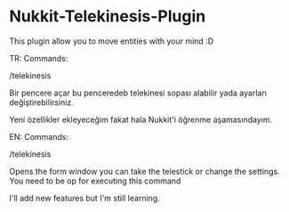 # Nukkit-Telekinesis-Plugin
This plugin allow you to move entities with your mind :D

TR:
Commands:

/telekinesis

Bir pencere açar bu penceredeb telekinesi sopası alabilir yada ayarları değiştirebilirsiniz.

Yeni özellikler ekleyeceğim fakat hala Nukkit'i öğrenme aşamasındayım.

EN:
Commands:

/telekinesis

Opens the form window you can take the telestick or change the settings.
You need to be op for executing this command

I'll add new features but I'm still learning.
